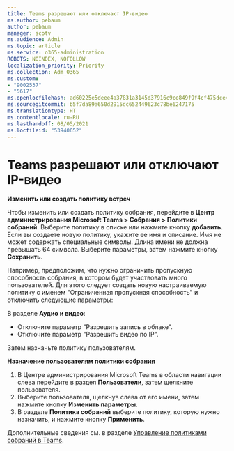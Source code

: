 ```yaml
---
title: Teams разрешают или отключают IP-видео
ms.author: pebaum
author: pebaum
manager: scotv
ms.audience: Admin
ms.topic: article
ms.service: o365-administration
ROBOTS: NOINDEX, NOFOLLOW
localization_priority: Priority
ms.collection: Adm_O365
ms.custom:
- "9002537"
- "5617"
ms.openlocfilehash: ad60225e5deee4a37831a3145d37916c9ce849f9f4cf475dce4c9a6210f83af9
ms.sourcegitcommit: b5f7da89a650d2915dc652449623c78be6247175
ms.translationtype: HT
ms.contentlocale: ru-RU
ms.lasthandoff: 08/05/2021
ms.locfileid: "53940652"
---
```

# <a name="teams-allow-or-disable-ip-video"></a>Teams разрешают или отключают IP-видео

**Изменить или создать политику встреч**

Чтобы изменить или создать политику собрания, перейдите в **Центр администрирования Microsoft Teams > Собрания > Политики собраний**. Выберите политику в списке или нажмите кнопку **добавить**. Если вы создаете новую политику, укажите ее имя и описание. Имя не может содержать специальные символы. Длина имени не должна превышать 64 символа. Выберите параметры, затем нажмите кнопку **Сохранить**.

Например, предположим, что нужно ограничить пропускную способность собрания, в котором будет участвовать много пользователей. Для этого следует создать новую настраиваемую политику с именем "Ограниченная пропускная способность" и отключить следующие параметры:

В разделе **Аудио и видео**:

- Отключите параметр "Разрешить запись в облаке".
- Отключите параметр "Разрешить видео по IP".

Затем назначьте политику пользователям.

**Назначение пользователям политики собрания**

1. В Центре администрирования Microsoft Teams в области навигации слева перейдите в раздел **Пользователи**, затем щелкните пользователя.
2. Выберите пользователя, щелкнув слева от его имени, затем нажмите кнопку **Изменить параметры**.
3. В разделе **Политика собраний** выберите политику, которую нужно назначить, и нажмите кнопку **Применить**.

Дополнительные сведения см. в разделе [Управление политиками собраний в Teams](https://docs.microsoft.com/microsoftteams/meeting-policies-in-teams).
